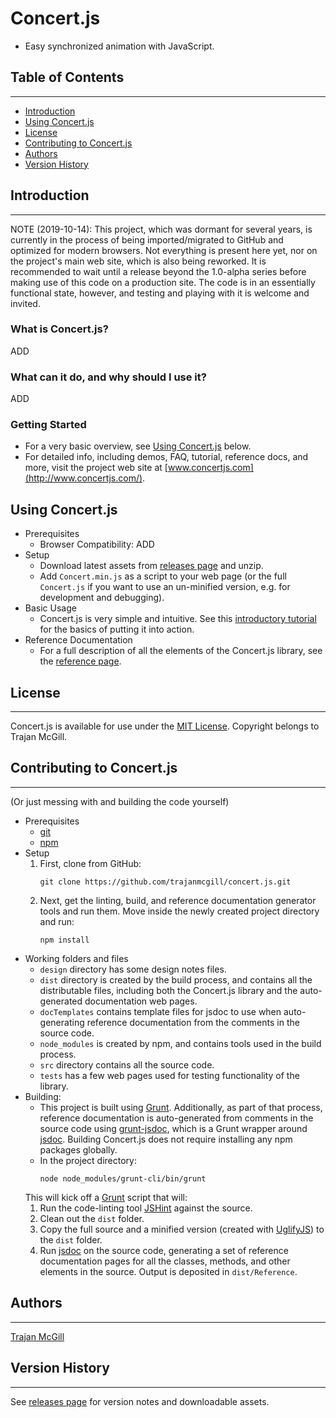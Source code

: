 # Concert.js
- Easy synchronized animation with JavaScript.


## Table of Contents
***
- [Introduction](#introduction)
- [Using Concert.js](#using-concert.js)
- [License](#license)
- [Contributing to Concert.js](#contributing-to-concert.js)
- [Authors](#authors)
- [Version History](#version-history)

## Introduction
***
NOTE (2019-10-14): This project, which was dormant for several years, is currently in the process of being imported/migrated to GitHub and optimized for modern browsers. Not everything is present here yet, nor on the project's main web site, which is also being reworked. It is recommended to wait until a release beyond the 1.0-alpha series before making use of this code on a production site. The code is in an essentially functional state, however, and testing and playing with it is welcome and invited.

### What is Concert.js?
ADD

### What can it do, and why should I use it?
ADD

### Getting Started
- For a very basic overview, see [Using Concert.js](#using-concert.js) below.
- For detailed info, including demos, FAQ, tutorial, reference docs, and more, visit the project web site at [www.concertjs.com](http://www.concertjs.com/).

## Using Concert.js
- Prerequisites
    - Browser Compatibility: ADD
- Setup
    - Download latest assets from [releases page](https://github.com/trajanmcgill/concert.js/releases) and unzip.
    - Add `Concert.min.js` as a script to your web page (or the full `Concert.js` if you want to use an un-minified version, e.g. for development and debugging).
- Basic Usage
    - Concert.js is very simple and intuitive. See this [introductory tutorial](http://www.concertjs.com/tutorial.html) for the basics of putting it into action.
- Reference Documentation
    - For a full description of all the elements of the Concert.js library, see the [reference page](http://www.concertjs.com/Components/Concert.js/1.0.0/Reference/index.html).

## License
***
Concert.js is available for use under the [MIT License](LICENSE). Copyright belongs to Trajan McGill.

## Contributing to Concert.js
***
(Or just messing with and building the code yourself)
- Prerequisites
    - [git](https://git-scm.com/)
    - [npm](https://www.npmjs.com/)
- Setup
	1. First, clone from GitHub:
		```
		git clone https://github.com/trajanmcgill/concert.js.git
		```
	2. Next, get the linting, build, and reference documentation generator tools and run them. Move inside the newly created project directory and run:
		```
		npm install
		```
- Working folders and files
	- `design` directory has some design notes files.
	- `dist` directory is created by the build process, and contains all the distributable files, including both the Concert.js library and the auto-generated documentation web pages.
	- `docTemplates` contains template files for jsdoc to use when auto-generating reference documentation from the comments in the source code.
	- `node_modules` is created by npm, and contains tools used in the build process.
    - `src` directory contains all the source code.
	- `tests` has a few web pages used for testing functionality of the library.
- Building:
    - This project is built using [Grunt](https://gruntjs.com/). Additionally, as part of that process, reference documentation is auto-generated from comments in the source code using [grunt-jsdoc](https://github.com/krampstudio/grunt-jsdoc), which is a Grunt wrapper around [jsdoc](https://jsdoc.app/). Building Concert.js does not require installing any npm packages globally.
    - In the project directory:
	    ```
	    node node_modules/grunt-cli/bin/grunt
	    ```
	This will kick off a [Grunt](https://gruntjs.com/) script that will:
	1. Run the code-linting tool [JSHint](https://jshint.com/) against the source.
	2. Clean out the `dist` folder.
	3. Copy the full source and a minified version (created with [UglifyJS](https://github.com/mishoo/UglifyJS2)) to the `dist` folder.
	4. Run [jsdoc](https://jsdoc.app/) on the source code, generating a set of reference documentation pages for all the classes, methods, and other elements in the source. Output is deposited in `dist/Reference`.

## Authors
***
[Trajan McGill](https://github.com/trajanmcgill)

## Version History
***
See [releases page](https://github.com/trajanmcgill/concert.js/releases) for version notes and downloadable assets.